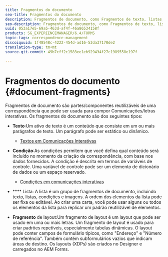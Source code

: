 ```yaml
---
title: Fragmentos do documento
seo-title: Fragmentos do documento
description: Fragmentos de documento, como Fragmentos de texto, listas, condições e fragmentos de layout, no Gerenciamento de correspondência permite que você forme os componentes estáticos, dinâmicos e repetíveis da correspondência do cliente.
seo-description: Fragmentos de documento, como Fragmentos de texto, listas, condições e fragmentos de layout, no Gerenciamento de correspondência permite que você forme os componentes estáticos, dinâmicos e repetíveis da correspondência do cliente.
uuid: 053a17e5-69a5-463d-af4f-46a86534158f
products: SG_EXPERIENCEMANAGER/6.4/FORMS
topic-tags: correspondence-management
discoiquuid: 1f48548c-4222-454d-ad16-53da37170de2
translation-type: tm+mt
source-git-commit: 49b7cff2c1583ee1eb929434f27c1989558e197f

---
```



# Fragmentos do documento {#document-fragments}

Fragmentos de documento são partes/componentes reutilizáveis de uma correspondência que pode ser usada para compor Comunicações/letras interativas. Os fragmentos do documento são dos seguintes tipos:

* **Texto**:Um ativo de texto é um conteúdo que consiste em um ou mais parágrafos de texto. Um parágrafo pode ser estático ou dinâmico.

   * [Textos em Comunicações Interativas](/help/forms/using/texts-interactive-communications.md)

* **Condição**:As condições permitem que você defina qual conteúdo será incluído no momento da criação da correspondência, com base nos dados fornecidos. A condição é descrita em termos de variáveis de controle. Uma variável de controle pode ser um elemento de dicionário de dados ou um espaço reservado.

   * [Condições em comunicações interativas](/help/forms/using/conditions-interactive-communications.md)

* **** Lista: A lista é um grupo de fragmentos de documento, incluindo texto, listas, condições e imagens. A ordem dos elementos da lista pode ser fixa ou editável. Ao criar uma carta, você pode usar alguns ou todos os elementos da lista para replicar um padrão reutilizável de elementos.
* **Fragmento** de layout:Um fragmento de layout é um layout que pode ser usado em uma ou mais letras. Um fragmento de layout é usado para criar padrões repetíveis, especialmente tabelas dinâmicas. O layout pode conter campos de formulário típicos, como &quot;Endereço&quot; e &quot;Número de referência&quot;. Também contém subformulários vazios que indicam áreas de destino. Os layouts (XDPs) são criados no Designer e carregados no AEM Forms.

